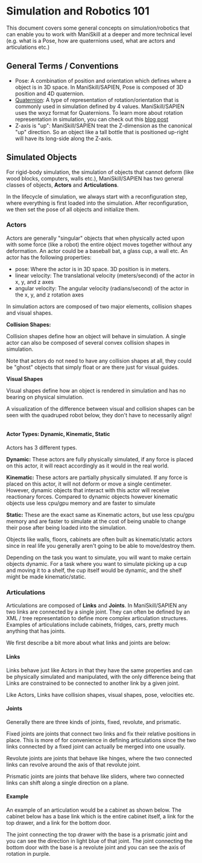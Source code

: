 # Simulation and Robotics 101

This document covers some general concepts on simulation/robotics that can enable you to work with ManiSkill at a deeper and more technical level (e.g. what is a Pose, how are quaternions used, what are actors and articulations etc.)

## General Terms / Conventions

- Pose: A combination of position and orientation which defines where a object is in 3D space. In ManiSkill/SAPIEN, Pose is composed of 3D position and 4D quaternion.
- [Quaternion](https://en.wikipedia.org/wiki/Quaternion): A type of representation of rotation/orientation that is commonly used in simulation defined by 4 values. ManiSkill/SAPIEN uses the wxyz format for Quaternions. To learn more about rotation representation in simulation, you can check out this [blog post](https://simulately.wiki/blog/rotation)
- Z-axis is "up": ManiSkill/SAPIEN treat the Z-dimension as the canonical "up" direction. So an object like a tall bottle that is positioned up-right will have its long-side along the Z-axis.

## Simulated Objects

For rigid-body simulation, the simulation of objects that cannot deform (like wood blocks, computers, walls etc.), ManiSkill/SAPIEN has two general classes of objects, **Actors** and **Articulations**. 

In the lifecycle of simulation, we always start with a reconfiguration step, where everything is first loaded into the simulation. After reconfiguration, we then set the pose of all objects and initialize them.

### Actors

Actors are generally "singular" objects that when physically acted upon with some force (like a robot) the entire object moves together without any deformation. An actor could be a baseball bat, a glass cup, a wall etc. An actor has the following properties:

- pose: Where the actor is in 3D space. 3D position is in meters.
- linear velocity: The translational velocity (meters/second) of the actor in x, y, and z axes
- angular velocity: The angular velocity (radians/second) of the actor in the x, y, and z rotation axes

In simulation actors are composed of two major elements, collision shapes and visual shapes.

**Collision Shapes:**

Collision shapes define how an object will behave in simulation. A single actor can also be composed of several convex collision shapes in simulation.

Note that actors do not need to have any collision shapes at all, they could be "ghost" objects that simply float or are there just for visual guides.

**Visual Shapes**

Visual shapes define how an object is rendered in simulation and has no bearing on physical simulation.

A visualization of the difference between visual and collision shapes can be seen with the quadruped robot below, they don't have to necessarily align!

```{figure} ../tutorials/images/anymal-visual-collision.png
```

#### Actor Types: Dynamic, Kinematic, Static

Actors has 3 different types.

**Dynamic:** These actors are fully physically simulated, if any force is placed on this actor, it will react accordingly as it would in the real world.

**Kinematic:** These actors are partially physically simulated. If any force is placed on this actor, it will not deform or move a single centimeter. However, dynamic objects that interact with this actor will receive reactionary forces. Compared to dynamic objects however kinematic objects use less cpu/gpu memory and are faster to simulate

**Static:** These are the exact same as Kinematic actors, but use less cpu/gpu memory and are faster to simulate at the cost of being unable to change their pose after being loaded into the simulation.

Objects like walls, floors, cabinets are often built as kinematic/static actors since in real life you generally aren't going to be able to move/destroy them.

Depending on the task you want to simulate, you will want to make certain objects dynamic. For a task where you want to simulate picking up a cup and moving it to a shelf, the cup itself would be dynamic, and the shelf might be made kinematic/static.


### Articulations

Articulations are composed of **Links** and **Joints**. In ManiSkill/SAPIEN any two links are connected by a single joint. They can often be defined by an XML / tree representation to define more complex articulation structures. Examples of articulations include cabinets, fridges, cars, pretty much anything that has joints.

We first describe a bit more about what links and joints are below:

#### Links

Links behave just like Actors in that they have the same properties and can be physically simulated and manipulated, with the only difference being that Links are constrained to be connected to another link by a given joint.

Like Actors, Links have collision shapes, visual shapes, pose, velocities etc.

#### Joints

Generally there are three kinds of joints, fixed, revolute, and prismatic. 

Fixed joints are joints that connect two links and fix their relative positions in place. This is more of for convenience in defining articulations since the two links connected by a fixed joint can actually be merged into one usually.

Revolute joints are joints that behave like hinges, where the two connected links can revolve around the axis of that revolute joint.

Prismatic joints are joints that behave like sliders, where two connected links can shift along a single direction on a plane.

#### Example

An example of an articulation would be a cabinet as shown below. The cabinet below has a base link which is the entire cabinet itself, a link for the top drawer, and a link for the bottom door. 

The joint connecting the top drawer with the base is a prismatic joint and you can see the direction in light blue of that joint. The joint connecting the bottom door with the base is a revolute joint and you can see the axis of rotation in purple.

```{figure} images/cabinet_joints.png
```